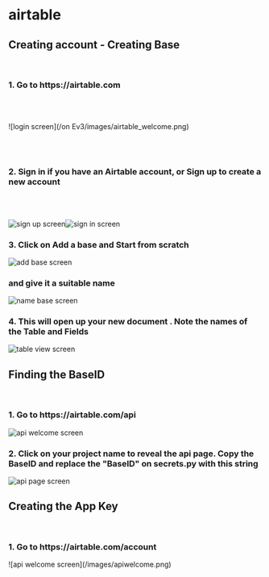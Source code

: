 # airtable

<h2>Creating account - Creating Base </h2> </br>
<h3> 1. Go to https://airtable.com </h3>
</br>
</br> 

![login screen](/on Ev3/images/airtable_welcome.png)

</br>
</br>

<h3> 2. Sign in if you have an Airtable account, or Sign up to create a new account</h3>
</br>
</br> 

![sign up screen](/images/signup.png)![sign in screen](/images/signin.png)

<h3> 3. Click on Add a base and Start from scratch   </h3>     

![add base screen](/images/addbase.png)

<h3> and give it a suitable name</h3> 

![name base screen](/images/namebase.png)
        
<h3> 4. This will open up your new document . Note the names of the Table and Fields </h3>
        
![table view screen](/images/tableview.png)

<h2>Finding the BaseID  </h2> </br>

<h3> 1. Go to https://airtable.com/api </h3>

![api welcome screen](/images/apiwelcome.png)

<h3> 2. Click on your project name to reveal the api page. Copy the BaseID and replace the "BaseID" on secrets.py with this string </h3>

![api page screen](/images/apipage.png)

<h2> Creating the App Key </h2> </br>

<h3> 1. Go to https://airtable.com/account</h3>
![api welcome screen](/images/apiwelcome.png)

